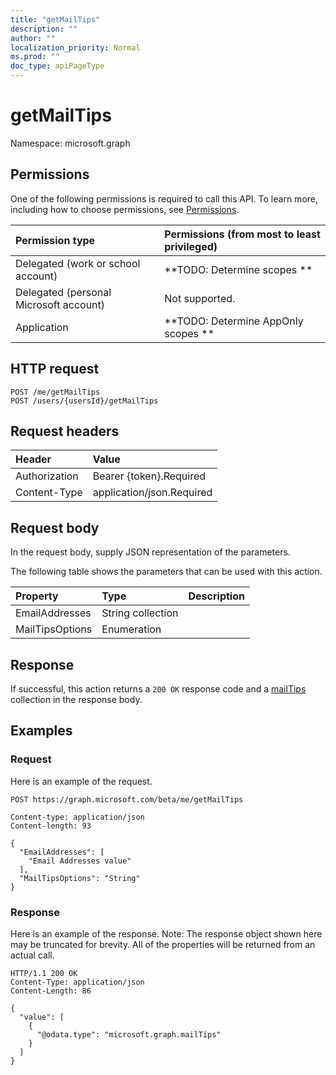 ```yaml
---
title: "getMailTips"
description: ""
author: ""
localization_priority: Normal
ms.prod: ""
doc_type: apiPageType
---
```


# getMailTips

Namespace: microsoft.graph



## Permissions
One of the following permissions is required to call this API. To learn more, including how to choose permissions, see [Permissions](/concepts/permissions-reference.md).

|Permission type|Permissions (from most to least privileged)|
|:---|:---|
|Delegated (work or school account)|**TODO: Determine scopes **|
|Delegated (personal Microsoft account)|Not supported.|
|Application|**TODO: Determine AppOnly scopes **|

## HTTP request
<!-- {
  "blockType": "ignored"
}
-->
``` http
POST /me/getMailTips
POST /users/{usersId}/getMailTips
```

## Request headers
|Header|Value|
|:---|:---|
|Authorization|Bearer {token}.Required|
|Content-Type|application/json.Required|

## Request body
In the request body, supply JSON representation of the parameters.

The following table shows the parameters that can be used with this action.

|Property|Type|Description|
|:---|:---|:---|
|EmailAddresses|String collection||
|MailTipsOptions|Enumeration||



## Response
If successful, this action returns a `200 OK` response code and a [mailTips](../resources/mailtips.md) collection in the response body.

## Examples

### Request
Here is an example of the request.
<!-- {
  "blockType": "request",
  "name": "user_getmailtips"
}
-->
``` http
POST https://graph.microsoft.com/beta/me/getMailTips

Content-type: application/json
Content-length: 93

{
  "EmailAddresses": [
    "Email Addresses value"
  ],
  "MailTipsOptions": "String"
}
```

### Response
Here is an example of the response. Note: The response object shown here may be truncated for brevity. All of the properties will be returned from an actual call.
<!-- {
  "blockType": "response",
  "truncated": true,
  "@odata.type": "collection(microsoft.graph.mailtips)"
}
-->
``` http
HTTP/1.1 200 OK
Content-Type: application/json
Content-Length: 86

{
  "value": [
    {
      "@odata.type": "microsoft.graph.mailTips"
    }
  ]
}
```

